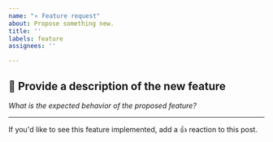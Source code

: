 ```yaml
---
name: "⭐ Feature request"
about: Propose something new.
title: ''
labels: feature
assignees: ''

---
```


## 📝 Provide a description of the new feature

_What is the expected behavior of the proposed feature?_

---

If you'd like to see this feature implemented, add a 👍 reaction to this post.
